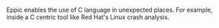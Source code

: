 Eppic enables the use of C language in unexpected places. For example, inside a C centric tool like Red Hat's Linux crash analysis.